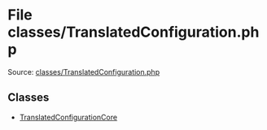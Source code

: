 File classes/TranslatedConfiguration.php
=========

Source: [classes/TranslatedConfiguration.php](https://github.com/PrestaShop/PrestaShop/blob/1.6.0.9/classes/TranslatedConfiguration.php)


Classes
-------

* [TranslatedConfigurationCore](class.TranslatedConfigurationCore.md)

